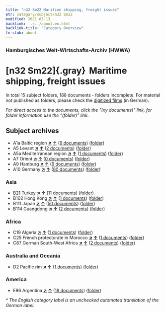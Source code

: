 ```yaml
---
title: "n32 Sm22 Maritime shipping, freight issues"
etr: category/subject/n32 Sm22
modified: 2021-03-13
backlink: ../../about.en.html
backlink-title: "Category Overview"
fn-stub: about
---
```


### Hamburgisches Welt-Wirtschafts-Archiv (HWWA)
# [n32 Sm22]{.gray}&#8201; Maritime shipping, freight issues&#160; 





In total 15 subject folders, 188 documents - folders incomplete.
For material not published as folders, please check the [digitized films](/film/h1_sh) (in German).

_For direct access to the documents, click the "(xy documents)" link, for folder information use the "(folder)" link._

## Subject archives


- A1a Baltic region [**&nearr;**](../../../geo/i/140894/about.en.html "Baltic region (all folders)") [**&uarr;**](../../../geo/about.en.html#A1a "Country category system") (<a href="https://pm20.zbw.eu/dfgview/sh/140894,145595" title="about: Baltic region : Maritime shipping, freight issues" target="_blank">9 documents</a>) ([folder](http://purl.org/pressemappe20/folder/sh/140894,145595))
- A5 Levant [**&nearr;**](../../../geo/i/140898/about.en.html "Levant (all folders)") [**&uarr;**](../../../geo/about.en.html#A5 "Country category system") (<a href="https://pm20.zbw.eu/dfgview/sh/140898,145595" title="about: Levant : Maritime shipping, freight issues" target="_blank">2 documents</a>) ([folder](http://purl.org/pressemappe20/folder/sh/140898,145595))
- A5a Mediterranean region [**&nearr;**](../../../geo/i/140899/about.en.html "Mediterranean region (all folders)") [**&uarr;**](../../../geo/about.en.html#A5a "Country category system") (<a href="https://pm20.zbw.eu/dfgview/sh/140899,145595" title="about: Mediterranean region : Maritime shipping, freight issues" target="_blank">1 documents</a>) ([folder](http://purl.org/pressemappe20/folder/sh/140899,145595))
- A7 Orient [**&nearr;**](../../../geo/i/140902/about.en.html "Orient (all folders)") [**&uarr;**](../../../geo/about.en.html#A7 "Country category system") (<a href="https://pm20.zbw.eu/dfgview/sh/140902,145595" title="about: Orient : Maritime shipping, freight issues" target="_blank">0 documents</a>) ([folder](http://purl.org/pressemappe20/folder/sh/140902,145595))
- A9 Hamburg [**&nearr;**](../../../geo/i/140905/about.en.html "Hamburg (all folders)") [**&uarr;**](../../../geo/about.en.html#A9 "Country category system") (<a href="https://pm20.zbw.eu/dfgview/sh/140905,145595" title="about: Hamburg : Maritime shipping, freight issues" target="_blank">9 documents</a>) ([folder](http://purl.org/pressemappe20/folder/sh/140905,145595))
- A10 Germany [**&nearr;**](../../../geo/i/126128/about.en.html "Germany (all folders)") [**&uarr;**](../../../geo/about.en.html#A10 "Country category system") (<a href="https://pm20.zbw.eu/dfgview/sh/126128,145595" title="about: Germany : Maritime shipping, freight issues" target="_blank">80 documents</a>) ([folder](http://purl.org/pressemappe20/folder/sh/126128,145595))

### Asia

- B21 Turkey [**&nearr;**](../../../geo/i/141111/about.en.html "Turkey (all folders)") [**&uarr;**](../../../geo/about.en.html#B21 "Country category system") (<a href="https://pm20.zbw.eu/dfgview/sh/141111,145595" title="about: Turkey : Maritime shipping, freight issues" target="_blank">11 documents</a>) ([folder](http://purl.org/pressemappe20/folder/sh/141111,145595))
- B102 Hong Kong [**&nearr;**](../../../geo/i/141268/about.en.html "Hong Kong (all folders)") [**&uarr;**](../../../geo/about.en.html#B102 "Country category system") (<a href="https://pm20.zbw.eu/dfgview/sh/141268,145595" title="about: Hong Kong : Maritime shipping, freight issues" target="_blank">1 documents</a>) ([folder](http://purl.org/pressemappe20/folder/sh/141268,145595))
- B111 Japan [**&nearr;**](../../../geo/i/141272/about.en.html "Japan (all folders)") [**&uarr;**](../../../geo/about.en.html#B111 "Country category system") (<a href="https://pm20.zbw.eu/dfgview/sh/141272,145595" title="about: Japan : Maritime shipping, freight issues" target="_blank">50 documents</a>) ([folder](http://purl.org/pressemappe20/folder/sh/141272,145595))
- B114 Guangdong [**&nearr;**](../../../geo/i/141275/about.en.html "Guangdong (all folders)") [**&uarr;**](../../../geo/about.en.html#B114 "Country category system") (<a href="https://pm20.zbw.eu/dfgview/sh/141275,145595" title="about: Guangdong : Maritime shipping, freight issues" target="_blank">2 documents</a>) ([folder](http://purl.org/pressemappe20/folder/sh/141275,145595))

### Africa

- C19 Algeria [**&nearr;**](../../../geo/i/141354/about.en.html "Algeria (all folders)") [**&uarr;**](../../../geo/about.en.html#C19 "Country category system") (<a href="https://pm20.zbw.eu/dfgview/sh/141354,145595" title="about: Algeria : Maritime shipping, freight issues" target="_blank">1 documents</a>) ([folder](http://purl.org/pressemappe20/folder/sh/141354,145595))
- C25 French protectorate in Morocco [**&nearr;**](../../../geo/i/141358/about.en.html "French protectorate in Morocco (all folders)") [**&uarr;**](../../../geo/about.en.html#C25 "Country category system") (<a href="https://pm20.zbw.eu/dfgview/sh/141358,145595" title="about: French protectorate in Morocco : Maritime shipping, freight issues" target="_blank">1 documents</a>) ([folder](http://purl.org/pressemappe20/folder/sh/141358,145595))
- C87 German South-West Africa [**&nearr;**](../../../geo/i/141450/about.en.html "German South-West Africa (all folders)") [**&uarr;**](../../../geo/about.en.html#C87 "Country category system") (<a href="https://pm20.zbw.eu/dfgview/sh/141450,145595" title="about: German South-West Africa : Maritime shipping, freight issues" target="_blank">2 documents</a>) ([folder](http://purl.org/pressemappe20/folder/sh/141450,145595))

### Australia and Oceania

- D2 Pacific rim [**&nearr;**](../../../geo/i/141593/about.en.html "Pacific rim (all folders)") [**&uarr;**](../../../geo/about.en.html#D2 "Country category system") (<a href="https://pm20.zbw.eu/dfgview/sh/141593,145595" title="about: Pacific rim : Maritime shipping, freight issues" target="_blank">1 documents</a>) ([folder](http://purl.org/pressemappe20/folder/sh/141593,145595))

### America

- E86 Argentina [**&nearr;**](../../../geo/i/141692/about.en.html "Argentina (all folders)") [**&uarr;**](../../../geo/about.en.html#E86 "Country category system") (<a href="https://pm20.zbw.eu/dfgview/sh/141692,145595" title="about: Argentina : Maritime shipping, freight issues" target="_blank">18 documents</a>) ([folder](http://purl.org/pressemappe20/folder/sh/141692,145595))


_* The English category label is an unchecked automated translation of the German label._

